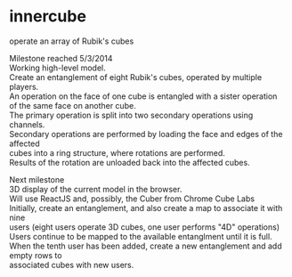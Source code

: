 innercube
=========

operate an array of Rubik's cubes

Milestone reached 5/3/2014<br>
 Working high-level model.<br>
 Create an entanglement of eight Rubik's cubes, operated by multiple players.<br>
 An operation on the face of one cube is entangled with a sister operation<br>
 of the same face on another cube.<br>
 The primary operation is split into two secondary operations using channels.<br>
 Secondary operations are performed by loading the face and edges of the affected<br>
 cubes into a ring structure, where rotations are performed.<br>
 Results of the rotation are unloaded back into the affected cubes.<br>
 
Next milestone<br>
  3D display of the current model in the browser.<br>
    Will use ReactJS and, possibly, the Cuber from Chrome Cube Labs<br>
  Initially, create an entanglement, and also create a map to associate it with nine<br>
    users (eight users operate 3D cubes, one user performs "4D" operations)<br>
  Users continue to be mapped to the available entanglment until it is full.<br>
  When the tenth user has been added, create a new entanglement and add empty rows to<br>
    associated cubes with new users.

